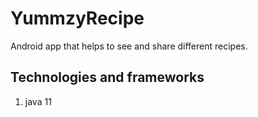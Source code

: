 # YummzyRecipe
Android app that helps to see and share different recipes.
## Technologies and frameworks 
1. java 11

